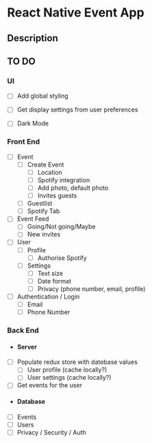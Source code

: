 # React Native Event App

## Description

## TO DO

### UI

- [ ] Add global styling
- [ ] Get display settings from user preferences
- [ ] Dark Mode


### Front End

- [ ] Event
  - [ ] Create Event
    - [ ] Location
    - [ ] Spotify integration
    - [ ] Add photo, default photo
    - [ ] Invites guests
  - [ ] Guestlist
  - [ ] Spotify Tab
- [ ] Event Feed
  - [ ] Going/Not going/Maybe
  - [ ] New invites
- [ ] User
  - [ ] Profile
    - [ ] Authorise Spotify
  - [ ] Settings
    - [ ] Text size
    - [ ] Date format
    - [ ] Privacy (phone number, email, profile)
    
- [ ] Authentication / Login
  - [ ] Email
  - [ ] Phone Number

### Back End

 - #### Server
  - [ ] Populate redux store with datebase values
    - [ ] User profile (cache locally?)
    - [ ] User settings (cache locally?)
  - [ ] Get events for the user 

 - #### Database
  - [ ] Events
  - [ ] Users
  - [ ] Privacy / Security / Auth
